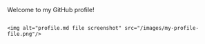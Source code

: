 Welcome to my GitHub profile!
   ```

   <img alt="profile.md file screenshot" src="/images/my-profile-file.png"/>
